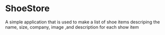 # ShoeStore
 A simple application that is used to make a list of shoe items descriping the name, size, company, image ,and description for each show item
